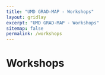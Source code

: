 ```yaml
---
title: "UMD GRAD-MAP - Workshops"
layout: gridlay
excerpt: "UMD GRAD-MAP - Workshops"
sitemap: false
permalink: /workshops
---
```



# Workshops




